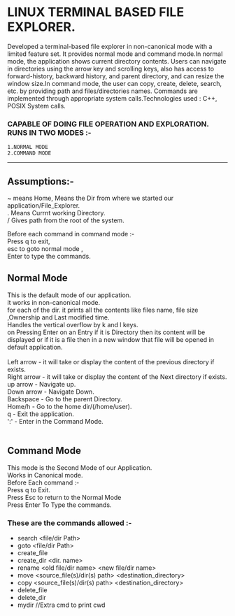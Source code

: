 # LINUX TERMINAL BASED FILE EXPLORER.
Developed a terminal-based file explorer in non-canonical mode with a limited feature set. It provides normal mode and command mode.In normal mode, the application shows current directory contents. Users can navigate in directories using the arrow key and scrolling keys, also has access to forward-history, backward history, and parent directory, and can resize the window size.In command mode, the user can copy, create, delete, search, etc. by providing path and files/directories names. Commands are implemented through appropriate system calls.Technologies used : C++, POSIX System calls.

### CAPABLE OF DOING FILE OPERATION AND EXPLORATION. RUNS IN TWO MODES :-

    1.NORMAL MODE
    2.COMMAND MODE

***

                             
## Assumptions:-

\~ means Home, Means the Dir from where we started our application/File_Explorer.<br />
. Means Currnt working Directory.<br />
/ Gives path from the root of the system.<br />

Before each command in command mode :- <br />
Press q to exit, <br />
esc to goto normal mode , <br />
Enter to type the commands.<br />


## Normal Mode 

This is the default mode of our application.<br />
it works in non-canonical mode.<br />
for each of the dir. it prints all the contents like files name, file size ,Ownership and Last modified time.<br />
Handles the vertical overflow by k and l keys.<br />
on Pressing Enter on an Entry if it is Directory then its content will be displayed or if it is a file then in a new window that file will be opened in default application.<br />
<br />
Left arrow - it will take or display the content of the previous directory if exists.<br />
Right arrow - it will take or display the content of the Next directory if exists.<br />
up arrow - Navigate up.<br />
Down arrow - Navigate Down.<br />
Backspace - Go to the parent Directory.<br />
Home/h - Go to the home dir/(/home/user).<br />
q - Exit the application.<br />
':' - Enter in the Command Mode.<br />
<br />

## Command Mode 
This mode is the Second Mode of our Application.<br />
Works in Canonical mode.<br />
Before Each command :-<br />
Press q to Exit.<br />
Press Esc to return to the Normal Mode<br />
Press Enter To Type the commands.<br />


### These are the commands allowed :-<br />

- search <file/dir Path><br />
- goto <file/dir Path><br />
- create_file<br />
- create_dir <dir. name><br />
- rename <old file/dir name> <new file/dir name><br />
- move <source_file(s)/dir(s) path> <destination_directory><br />
- copy <source_file(s)/dir(s) path> <destination_directory><br />
- delete_file<br />
- delete_dir<br />
- mydir //Extra cmd to print cwd<br />



